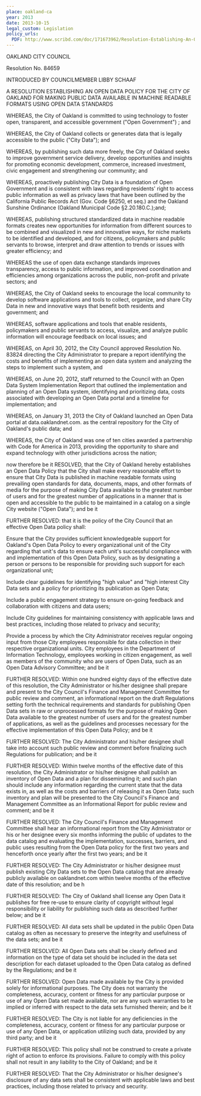 ```yaml
---
place: oakland-ca
year: 2013
date: 2013-10-15
legal_custom: Legislation
policy_urls:
  PDF: http://www.scribd.com/doc/171673962/Resolution-Establishing-An-Open-Data-Policy-For-The-City-Of-Oakland-For-Making-Public-Data-Available-In-Machine-Readable-Formats-Using-Open-Data-Stand
---
```


<p/> <p>OAKLAND CITY COUNCIL</p> <p>Resolution No. 84659</p> <p>INTRODUCED BY COUNCILMEMBER LIBBY SCHAAF</p> <p>A RESOLUTION ESTABLISHING AN OPEN DATA POLICY FOR THE CITY OF OAKLAND FOR MAKING PUBLIC DATA AVAILABLE IN MACHINE READABLE FORMATS USING OPEN DATA STANDARDS</p> <p>WHEREAS, the City of Oakland is committed to using technology to foster open, transparent, and accessible government ("Open Government") ; and</p> <p>WHEREAS, the City of Oakland collects or generates data that is legally accessible to the public ("City Data"); and</p> <p>WHEREAS, by publishing such data more freely, the City of Oakland seeks to improve government service delivery, develop opportunities and insights for promoting economic development, commerce, increased investment, civic engagement and strengthening our community; and</p> <p>WHEREAS, proactively publishing City Data is a foundation of Open Government and is consistent with laws regarding residents' right to access public information as well as privacy laws that have been outlined by the California Public Records Act (Gov. Code §6250, et seq.) and the Oakland Sunshine Ordinance (Oakland Municipal Code §2.20.180.C.);and;</p> <p>WHEREAS, publishing structured standardized data in machine readable formats creates new opportunities for information from different sources to be combined and visualized in new and innovative ways, for niche markets to be identified and developed, and for citizens, policymakers and public servants to browse, interpret and draw attention to trends or issues with greater efficiency; and</p> <p>WHEREAS the use of open data exchange standards improves transparency, access to public information, and improved coordination and efficiencies among organizations across the public, non-profit and private sectors; and</p> <p>WHEREAS, the City of Oakland seeks to encourage the local community to develop software applications and tools to collect, organize, and share City Data in new and innovative ways that benefit both residents and government; and</p> <p>WHEREAS, software applications and tools that enable residents, policymakers and public servants to access, visualize, and analyze public information will encourage feedback on local issues; and</p> <p>WHEREAS, on April 30, 2012, the City Council approved Resolution No. 83824 directing the City Administrator to prepare a report identifying the costs and benefits of implementing an open data system and analyzing the steps to implement such a system, and</p> <p>WHEREAS, on June 20, 2012, staff returned to the Council with an Open Data System Implementation Report that outlined the implementation and planning of an Open Data system, identifying and prioritizing data, costs associated with developing an Open Data portal and a timeline for implementation; and</p> <p>WHEREAS, on January 31, 2013 the City of Oakland launched an Open Data portal at data.oaklandnet.com. as the central repository for the City of Oakland's public data; and</p> <p>WHEREAS, the City of Oakland was one of ten cities awarded a partnership with Code for America in 2013, providing the opportunity to share and expand technology with other jurisdictions across the nation; </p> <p>now therefore be it RESOLVED, that the City of Oakland hereby establishes an Open Data Policy that the City shall make every reasonable effort to ensure that City Data is published in machine readable formats using prevailing open standards for data, documents, maps, and other formats of media for the purpose of making City Data available to the greatest number of users and for the greatest number of applications in a manner that is open and accessible to the public to be maintained in a catalog on a single City website ("Open Data"); and be it</p> <p>FURTHER RESOLVED: that it is the policy of the City Council that an effective Open Data policy shall:</p> <p>Ensure that the City provides sufficient knowledgeable support for Oakland's Open Data Policy to every organizational unit of the City regarding that unit's data to ensure each unit's successful compliance with and implementation of this Open Data Policy, such as by designating a person or persons to be responsible for providing such support for each organizational unit;</p> <p>Include clear guidelines for identifying "high value" and "high interest City Data sets and a policy for prioritizing its publication as Open Data; </p> <p>Include a public engagement strategy to ensure on-going feedback and collaboration with citizens and data users;</p> <p>Include City guidelines for maintaining consistency with applicable laws and best practices, including those related to privacy and security; </p> <p>Provide a process by which the City Administrator receives regular ongoing input from those City employees responsible for data collection in their respective organizational units. City employees in the Department of Information  Technology, employees working in citizen engagement, as well as members of the community who are users of Open Data, such as an Open Data Advisory Committee; and be it</p> <p> </p> <p>FURTHER RESOLVED: Within one hundred eighty days of the effective date of this resolution, the City Administrator or his/her designee shall prepare and present to the City Council's Finance and Management Committee for public review and comment, an informational report on the draft Regulations setting forth the technical requirements and standards for publishing Open Data sets in raw or unprocessed formats for the purpose of making Open Data available to the greatest number of users and for the greatest number of applications, as well as the guidelines and processes necessary for the effective implementation of this Open Data Policy; and be it</p> <p>FURTHER RESOLVED: The City Administrator and his/her designee shall take into account such public review and comment before finalizing such Regulations for publication; and be it</p> <p>FURTHER RESOLVED: Within twelve months of the effective date of this resolution, the City Administrator or his/her designee shall publish an inventory of Open Data and a plan for disseminating it; and such plan should include any information regarding the current state that the data exists in, as well as the costs and barriers of releasing it as Open Data; such inventory and plan will be presented to the City Council's Finance and Management Committee as an Informational Report for public review and comment; and be it</p> <p>FURTHER RESOLVED: The City Council's Finance and Management Committee shall hear an informational report from the City Administrator or his or her designee every six months informing the public of updates to the data catalog and evaluating the implementation, successes, barriers, and public uses resulting from the Open Data policy for the first two years and henceforth once yearly after the first two years; and be it</p> <p>FURTHER RESOLVED: The City Administrator or his/her designee must publish existing City Data sets to the Open Data catalog that are already publicly available on oaklandnet.com within twelve months of the effective date of this resolution; and be h</p> <p>FURTHER RESOLVED: The City of Oakland shall license any Open Data it publishes for free re-use to ensure clarity of copyright without legal responsibility or liability for publishing such data as described further below; and be it</p> <p>FURTHER RESOLVED: All data sets shall be updated in the public Open Data catalog as often as necessary to preserve the integrity and usefulness of the data sets; and be it</p> <p>FURTHER RESOLVED: All Open Data sets shall be clearly defined and information on the type of data set should be included in the data set description for each dataset uploaded to the Open Data catalog as defined by the Regulations; and be it</p> <p>FURTHER RESOLVED: Open Data made available by the City is provided solely for informational purposes. The City does not warranty the completeness, accuracy, content or fitness for any particular purpose or use of any Open Data set made available, nor are any such warranties to be implied or inferred with respect to the data sets furnished therein; and be it</p> <p>FURTHER RESOLVED: The City is not liable for any deficiencies in the completeness, accuracy, content or fitness for any particular purpose or use of any Open Data, or application utilizing such data, provided by any third party; and be it</p> <p>FURTHER RESOLVED: This policy shall not be construed to create a private right of action to enforce its provisions. Failure to comply with this policy shall not result in any liability to the City of Oakland; and be it</p> <p>FURTHER RESOLVED: That the City Administrator or his/her designee's disclosure of any data sets shall be consistent with applicable laws and best practices, including those related to privacy and security.</p> <p> </p> <p> </p>
